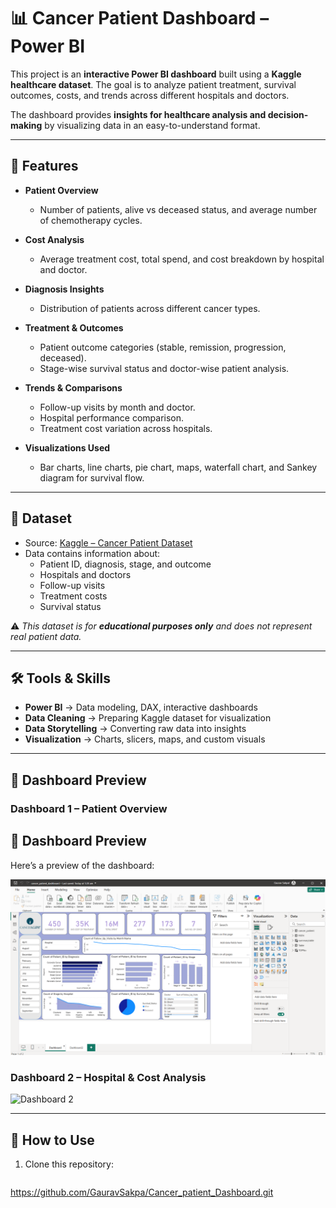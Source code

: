 # 📊 Cancer Patient Dashboard – Power BI  

This project is an **interactive Power BI dashboard** built using a **Kaggle healthcare dataset**. The goal is to analyze patient treatment, survival outcomes, costs, and trends across different hospitals and doctors.  

The dashboard provides **insights for healthcare analysis and decision-making** by visualizing data in an easy-to-understand format.  

---

## 🚀 Features  

- **Patient Overview**  
  - Number of patients, alive vs deceased status, and average number of chemotherapy cycles.  

- **Cost Analysis**  
  - Average treatment cost, total spend, and cost breakdown by hospital and doctor.  

- **Diagnosis Insights**  
  - Distribution of patients across different cancer types.  

- **Treatment & Outcomes**  
  - Patient outcome categories (stable, remission, progression, deceased).  
  - Stage-wise survival status and doctor-wise patient analysis.  

- **Trends & Comparisons**  
  - Follow-up visits by month and doctor.  
  - Hospital performance comparison.  
  - Treatment cost variation across hospitals.  

- **Visualizations Used**  
  - Bar charts, line charts, pie chart, maps, waterfall chart, and Sankey diagram for survival flow.  

---

## 📂 Dataset  

- Source: [Kaggle – Cancer Patient Dataset](https://www.kaggle.com/)  
- Data contains information about:  
  - Patient ID, diagnosis, stage, and outcome  
  - Hospitals and doctors  
  - Follow-up visits  
  - Treatment costs  
  - Survival status  

⚠️ *This dataset is for **educational purposes only** and does not represent real patient data.*  

---

## 🛠️ Tools & Skills  

- **Power BI** → Data modeling, DAX, interactive dashboards  
- **Data Cleaning** → Preparing Kaggle dataset for visualization  
- **Data Storytelling** → Converting raw data into insights  
- **Visualization** → Charts, slicers, maps, and custom visuals  

---

## 📸 Dashboard Preview  

### Dashboard 1 – Patient Overview  
## 📸 Dashboard Preview

Here’s a preview of the dashboard:

![Dashboard Preview](https://github.com/GauravSakpa/Cancer_patient_Dashboard/raw/main/DASHBOARD1.png)


### Dashboard 2 – Hospital & Cost Analysis  
![Dashboard 2](.DASHBOARD2.png)  

---

## 📌 How to Use  

1. Clone this repository:  
   ```bash
  https://github.com/GauravSakpa/Cancer_patient_Dashboard.git
